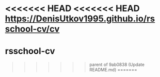 <<<<<<< HEAD
<<<<<<< HEAD
https://DenisUtkov1995.github.io/rsschool-cv/cv
=======
# rsschool-cv
>>>>>>> parent of 9ab0838 (Update README.md)
=======

